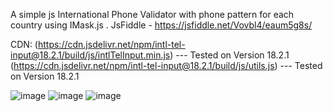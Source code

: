 A simple js International Phone Validator with phone pattern for each country using IMask.js  .
JsFiddle - https://jsfiddle.net/Vovbl4/eaum5g8s/

CDN:
    (https://cdn.jsdelivr.net/npm/intl-tel-input@18.2.1/build/js/intlTelInput.min.js) --- Tested on Version 18.2.1
    (https://cdn.jsdelivr.net/npm/intl-tel-input@18.2.1/build/js/utils.js) --- Tested on Version 18.2.1

![image](https://github.com/Vovbl4/phone-number-validation/assets/146021097/714277fc-c7c4-466d-88b3-ff2e45087bb5)
![image](https://github.com/Vovbl4/phone-number-validation/assets/146021097/0683ce3e-cb9c-4730-9c57-ddfdd175a5aa)
![image](https://github.com/Vovbl4/phone-number-validation/assets/146021097/e8e0e1f4-44d9-4d0d-8aae-aaa00bb0e1b8)

